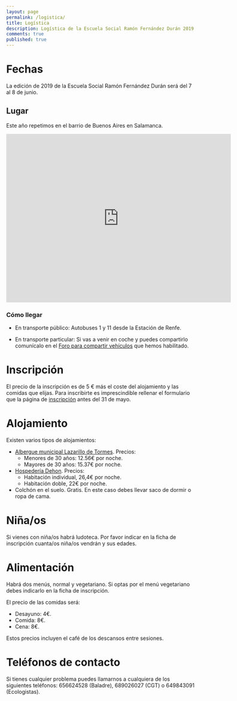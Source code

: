 ```yaml
---
layout: page
permalink: /logistica/
title: Logística
description: Logística de la Escuela Social Ramón Fernández Durán 2019
comments: true
published: true
---
```


# Fechas

La edición de 2019 de la Escuela Social Ramón Fernández Durán será del 7 al 8 de junio.

## Lugar

Este año repetimos en el barrio de Buenos Aires en Salamanca.

<div style="text-align: center">
<iframe src="https://www.google.com/maps/embed?pb=!1m18!1m12!1m3!1d3013.1977509864723!2d-5.706923680712986!3d40.95524655560456!2m3!1f0!2f0!3f0!3m2!1i1024!2i768!4f13.1!3m3!1m2!1s0xd3f27bdd89fdd87%3A0x93cddc2fd3cbcb55!2sASDECOBA!5e0!3m2!1ses!2ses!4v1518954592467" width="600" height="450" frameborder="0" style="border:0"></iframe>
</div>

### Cómo llegar

- En transporte público: Autobuses 1 y 11 desde la Estación de Renfe.

- En transporte particular: Si vas a venir en coche y puedes compartirlo comunícalo en el [Foro para compartir vehículos](/compartir-vehiculo.html) que hemos habilitado.

# Inscripción

El precio de la inscripción es de 5 € más el coste del alojamiento y las comidas que elijas. Para inscribirte es imprescindible rellenar el formulario que la página de [inscripción](/inscripcion/index.html) antes del 31 de mayo.

# Alojamiento

Existen varios tipos de alojamientos:

- [Albergue municipal Lazarillo de Tormes](http://www.alberguesalamancamunicipal.com/). Precios:
  - Menores de 30 años: 12.56€ por noche.
  - Mayores de 30 años: 15.37€ por noche.
- [Hospedería Dehon](http://www.hospederiadehon.com/). Precios:
  - Habitación individual, 26,4€ por noche.
  - Habitación doble, 22€ por noche.
- Colchón en el suelo. Gratis. En este caso debes llevar saco de dormir o ropa de cama.

# Niña/os

Si vienes con niña/os habrá ludoteca. Por favor indicar en la ficha de inscripción cuanta/os niña/os vendrán y sus edades.

# Alimentación

Habrá dos menús, normal y vegetariano. Si optas por el menú vegetariano debes indicarlo en la ficha de inscripción.

El precio de las comidas será:

- Desayuno: 4€.
- Comida: 8€.
- Cena: 8€.

Estos precios incluyen el café de los descansos entre sesiones.

# Teléfonos de contacto

Si tienes cualquier problema puedes llamarnos a cualquiera de los siguientes teléfonos: 656624528 (Baladre), 689026027 (CGT) o 649843091 (Ecologistas).

